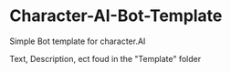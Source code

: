 # Character-AI-Bot-Template
Simple Bot template for character.AI

Text, Description, ect foud in the "Template" folder

